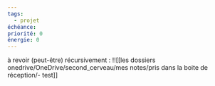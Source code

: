 ```yaml
---
tags:
  - projet
échéance: 
priorité: 0
énergie: 0
---
```

à revoir (peut-être) récursivement : 
!![[les dossiers onedrive/OneDrive/second_cerveau/mes notes/pris dans la boite de réception/-   test]]
